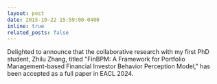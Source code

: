 ```yaml
---
layout: post
date: 2015-10-22 15:59:00-0400
inline: true
related_posts: false
---
```


Delighted to announce that the collaborative research with my first PhD student, Zhilu Zhang, titled "FinBPM: A Framework for Portfolio Management-based Financial Investor Behavior Perception Model," has been accepted as a full paper in EACL 2024.
